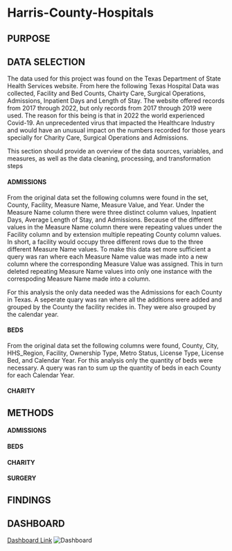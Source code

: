 # Harris-County-Hospitals

## PURPOSE

## DATA SELECTION

The data used for this project was found on the Texas Department of State Health Services website. From here the following Texas Hospital Data was collected, Facility and Bed Counts, Chairty Care, Surgical Operations, Admissions, Inpatient Days and Length of Stay. The website offered records from 2017 through 2022, but only records from 2017 through 2019 were used. The reason for this being is that in 2022 the world experienced Covid-19. An unprecedented virus that impacted the Healthcare Industry and would have an unusual impact on the numbers recorded for those years specially for Charity Care, Surgical Operations and Admissions.


This section should provide an overview of the data sources, variables, and measures, as well as the data cleaning, processing, and transformation steps
#### ADMISSIONS
From the original data set the following columns were found in the set, County, Facility, Measure Name, Measure Value, and Year. Under the Measure Name column there were three distinct column values, Inpatient Days, Average Length of Stay, and Admissions. Because of the different values in the Measure Name column there were repeating values under the Facility column and by extension multiple repeating County column values. In short, a facility would occupy three different rows due to the three different Measure Name values. To make this data set more sufficient a query was ran where each Measure Name value was made into a new column where the corresponding Measure Value was assigned. This in turn deleted repeating Measure Name values into only one instance with the correspoding Measure Name made into a column.

For this analysis the only data needed was the Admissions for each County in Texas. A seperate quary was ran where all the additions were added and grouped by the County the facility recides in. They were also grouped by the calendar year.

#### BEDS

From the original data set the following columns were found, County, City, HHS_Region, Facility, Ownership Type, Metro Status, License Type, License Bed, and Calendar Year. For this analysis only the quantity of beds were necessary. A query was ran to sum up the quantity of beds in each County for each Calendar Year.


#### CHARITY



## METHODS

#### ADMISSIONS
#### BEDS
#### CHARITY
#### SURGERY

## FINDINGS

## DASHBOARD
[Dashboard Link](https://public.tableau.com/app/profile/agustin.garcia3499/viz/HarrisCompare/Pie)
![Dashboard](https://github.com/user-attachments/assets/85a3a6ae-ac55-40b9-b3fe-e418d098f0f6)
